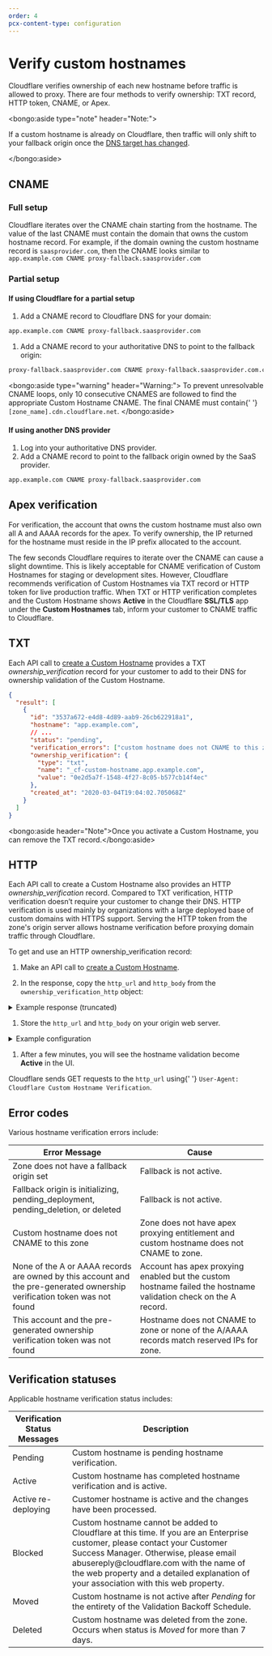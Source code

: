 ```yaml
---
order: 4
pcx-content-type: configuration
---
```


# Verify custom hostnames

Cloudflare verifies ownership of each new hostname before traffic is allowed to proxy. There are four methods to verify ownership: TXT record, HTTP token, CNAME, or Apex.

<bongo:aside type="note" header="Note:">

If a custom hostname is already on Cloudflare, then traffic will only shift to your fallback origin once the [DNS target has changed](/ssl-for-saas/getting-started#step-5--have-customer-create-a-cname-record).

</bongo:aside>

## CNAME

### Full setup

Cloudflare iterates over the CNAME chain starting from the hostname. The value of the last CNAME must contain the domain that owns the custom hostname record. For example, if the domain owning the custom hostname record is `saasprovider.com`, then the CNAME looks similar to `app.example.com CNAME proxy-fallback.saasprovider.com`

### Partial setup

#### If using Cloudflare for a partial setup

1. Add a CNAME record to Cloudflare DNS for your domain:

```txt
app.example.com CNAME proxy-fallback.saasprovider.com
```

1. Add a CNAME record to your authoritative DNS to point to the fallback origin:

```txt
proxy-fallback.saasprovider.com CNAME proxy-fallback.saasprovider.com.cdn.cloudflare.net
```

<bongo:aside type="warning" header="Warning:">
  To prevent unresolvable CNAME loops, only 10 consecutive CNAMES are followed to find the
  appropriate Custom Hostname CNAME. The final CNAME must contain{' '}
  <code class="InlineCode">[zone_name].cdn.cloudflare.net</code>.
</bongo:aside>

#### If using another DNS provider

1. Log into your authoritative DNS provider.
1. Add a CNAME record to point to the fallback origin owned by the SaaS provider.

```txt
app.example.com CNAME proxy-fallback.saasprovider.com
```

## Apex verification

For verification, the account that owns the custom hostname must also own all A and AAAA records for the apex. To verify ownership, the IP returned for the hostname must reside in the IP prefix allocated to the account.

The few seconds Cloudflare requires to iterate over the CNAME can cause a slight downtime. This is likely acceptable for CNAME verification of Custom Hostnames for staging or development sites. However, Cloudflare recommends verification of Custom Hostnames via TXT record or HTTP token for live production traffic. When TXT or HTTP verification completes and the Custom Hostname shows **Active** in the Cloudflare **SSL/TLS** app under the **Custom Hostnames** tab, inform your customer to CNAME traffic to Cloudflare.

## TXT

Each API call to [create a Custom Hostname](https://api.cloudflare.com/#custom-hostname-for-a-zone-create-custom-hostname) provides a TXT _ownership_verification_ record for your customer to add to their DNS for ownership validation of the Custom Hostname.

```json
{
  "result": [
    {
      "id": "3537a672-e4d8-4d89-aab9-26cb622918a1",
      "hostname": "app.example.com",
      // ...
      "status": "pending",
      "verification_errors": ["custom hostname does not CNAME to this zone."],
      "ownership_verification": {
        "type": "txt",
        "name": "_cf-custom-hostname.app.example.com",
        "value": "0e2d5a7f-1548-4f27-8c05-b577cb14f4ec"
      },
      "created_at": "2020-03-04T19:04:02.705068Z"
    }
  ]
}
```

<bongo:aside header="Note">Once you activate a Custom Hostname, you can remove the TXT record.</bongo:aside>

## HTTP

Each API call to create a Custom Hostname also provides an HTTP _ownership_verification_ record. Compared to TXT verification, HTTP verification doesn’t require your customer to change their DNS. HTTP verification is used mainly by organizations with a large deployed base of custom domains with HTTPS support. Serving the HTTP token from the zone's origin server allows hostname verification before proxying domain traffic through Cloudflare.

To get and use an HTTP ownership_verification record:

1. Make an API call to [create a Custom Hostname](https://api.cloudflare.com/#custom-hostname-for-a-zone-create-custom-hostname).

1. In the response, copy the `http_url` and `http_body` from the `ownership_verification_http` object:

  <details>
  <summary>Example response (truncated)</summary>
  <div>

```json
{
  "result": [
    {
      "id": "24c8c68e-bec2-49b6-868e-f06373780630",
      "hostname": "app.example.com",
      // ...
      "ownership_verification_http": {
        "http_url": "http://app.example.com/.well-known/cf-custom-hostname-challenge/24c8c68e-bec2-49b6-868e-f06373780630",
        "http_body": "48b409f6-c886-406b-8cbc-0fbf59983555"
      },
      "created_at": "2020-03-04T20:06:04.117122Z"
    }
  ]
}
```

  </div>
  </details>

1. Store the `http_url` and `http_body` on your origin web server.

  <details>
  <summary>Example configuration</summary>
  <div>

```
location "/.well-known/cf-custom-hostname-challenge/24c8c68e-bec2-49b6-868e-f06373780630" {
  return 200 "48b409f6-c886-406b-8cbc-0fbf59983555\n";
}
```

  </div>
  </details>

1. After a few minutes, you will see the hostname validation become **Active** in the UI.

<Aside>
  Cloudflare sends GET requests to the <code>http_url</code> using{' '}
  <code>User-Agent: Cloudflare Custom Hostname Verification</code>.
</bongo:aside>

## Error codes

Various hostname verification errors include:

<TableWrap>
  <table style="table-layout:fixed; width:100%">
    <thead>
      <tr>
        <th>Error Message</th>
        <th>Cause</th>
      </tr>
    </thead>
    <tbody>
      <tr>
        <td style="width:50%; word-wrap:break-word; white-space:normal">
          Zone does not have a fallback origin set
        </td>
        <td>Fallback is not active.</td>
      </tr>
      <tr>
        <td style="width:50%; word-wrap:break-word; white-space:normal">
          Fallback origin is initializing, pending_deployment, pending_deletion, or deleted
        </td>
        <td>Fallback is not active.</td>
      </tr>
      <tr>
        <td style="width:50%; word-wrap:break-word; white-space:normal">
          Custom hostname does not CNAME to this zone
        </td>
        <td>
          Zone does not have apex proxying entitlement and custom hostname does not CNAME to zone.
        </td>
      </tr>
      <tr>
        <td style="width:50%; word-wrap:break-word; white-space:normal">
          None of the A or AAAA records are owned by this account and the pre-generated ownership
          verification token was not found
        </td>
        <td>
          Account has apex proxying enabled but the custom hostname failed the hostname validation
          check on the A record.
        </td>
      </tr>
      <tr>
        <td style="width:50%; word-wrap:break-word; white-space:normal">
          This account and the pre-generated ownership verification token was not found
        </td>
        <td>
          Hostname does not CNAME to zone or none of the A/AAAA records match reserved IPs for zone.
        </td>
      </tr>
    </tbody>
  </table>
</TableWrap>

## Verification statuses

Applicable hostname verification status includes:

<TableWrap>
  <table>
    <thead>
      <tr>
        <th>Verification Status Messages</th>
        <th>Description</th>
      </tr>
    </thead>
    <tbody>
      <tr>
        <td>Pending</td>
        <td>Custom hostname is pending hostname verification.</td>
      </tr>
      <tr>
        <td>Active</td>
        <td>Custom hostname has completed hostname verification and is active.</td>
      </tr>
      <tr>
        <td>Active re-deploying</td>
        <td>Customer hostname is active and the changes have been processed.</td>
      </tr>
      <tr>
        <td>Blocked</td>
        <td>
          Custom hostname cannot be added to Cloudflare at this time. If you are an Enterprise
          customer, please contact your Customer Success Manager. Otherwise, please email
          abusereply@cloudflare.com with the name of the web property and a detailed explanation of
          your association with this web property.
        </td>
      </tr>
      <tr>
        <td>Moved</td>
        <td>
          Custom hostname is not active after <em>Pending</em> for the entirety of the Validation
          Backoff Schedule.
        </td>
      </tr>
      <tr>
        <td>Deleted</td>
        <td>
          Custom hostname was deleted from the zone. Occurs when status is <em>Moved</em> for more
          than 7 days.
        </td>
      </tr>
    </tbody>
  </table>
</TableWrap>
